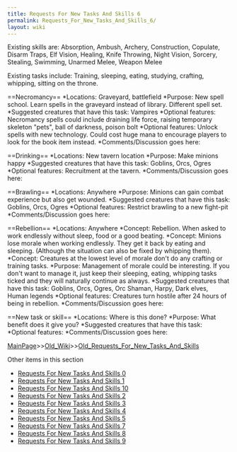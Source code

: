 ```yaml
---
title: Requests For New Tasks And Skills 6
permalink: Requests_For_New_Tasks_And_Skills_6/
layout: wiki
---
```

Existing skills are: Absorption, Ambush, Archery, Construction, Copulate, Disarm Traps, Elf Vision, Healing, Knife Throwing, Night Vision, Sorcery, Stealing, Swimming, Unarmed Melee, Weapon Melee

Existing tasks include: Training, sleeping, eating, studying, crafting, whipping, sitting on the throne.


==Necromancy==
*Locations: Graveyard, battlefield
*Purpose: New spell school. Learn spells in the graveyard instead of library. Different spell set.
*Suggested creatures that have this task: Vampires 
*Optional features: Necromancy spells could include draining life force, raising temporary skeleton &quot;pets&quot;, ball of darkness, poison bolt
*Optional features: Unlock spells with new technology. Could cost huge mana to encourage players to look for the book item instead.
*Comments/Discussion goes here:


==Drinking==
*Locations: New tavern location
*Purpose: Make minions happy
*Suggested creatures that have this task: Goblins, Orcs, Ogres
*Optional features: Recruitment at the tavern.
*Comments/Discussion goes here:


==Brawling==
*Locations: Anywhere
*Purpose: Minions can gain combat experience but also get wounded.
*Suggested creatures that have this task: Goblins, Orcs, Ogres
*Optional features: Restrict brawling to a new fight-pit
*Comments/Discussion goes here:

==Rebellion==
*Locations: Anywhere
*Concept: Rebellion. When asked to work endlessly without sleep, food or a good beating.
*Concept: Minions lose morale when working endlessly. They get it back by eating and sleeping. (Although the situation can also be fixed by whipping them).
*Concept: Creatures at the lowest level of morale don't do any crafting or training tasks.
*Purpose: Management of morale could be interesting. If you don't want to manage it, just keep their sleeping, eating, whipping tasks ticked and they will naturally continue as always.
*Suggested creatures that have this task: Goblins, Orcs, Ogres, Orc Shaman, Harpy, Dark elves, Human legends 
*Optional features: Creatures turn hostile after 24 hours of being in rebellion.
*Comments/Discussion goes here:

==New task or skill==
*Locations: Where is this done?
*Purpose: What benefit does it give you?
*Suggested creatures that have this task: 
*Optional features: 
*Comments/Discussion goes here:

[MainPage](/keeperrl_wiki/ "wikilink")>>[Old_Wiki](/keeperrl_wiki/Old_Wiki "wikilink")>>[Old_Requests_For_New_Tasks_And_Skills](/keeperrl_wiki/Old_Requests_For_New_Tasks_And_Skills "wikilink")

Other items in this section
-    [Requests For New Tasks And Skills 0](/keeperrl_wiki/Requests_For_New_Tasks_And_Skills_0 "wikilink")
-    [Requests For New Tasks And Skills 1](/keeperrl_wiki/Requests_For_New_Tasks_And_Skills_1 "wikilink")
-    [Requests For New Tasks And Skills 10](/keeperrl_wiki/Requests_For_New_Tasks_And_Skills_10 "wikilink")
-    [Requests For New Tasks And Skills 2](/keeperrl_wiki/Requests_For_New_Tasks_And_Skills_2 "wikilink")
-    [Requests For New Tasks And Skills 3](/keeperrl_wiki/Requests_For_New_Tasks_And_Skills_3 "wikilink")
-    [Requests For New Tasks And Skills 4](/keeperrl_wiki/Requests_For_New_Tasks_And_Skills_4 "wikilink")
-    [Requests For New Tasks And Skills 5](/keeperrl_wiki/Requests_For_New_Tasks_And_Skills_5 "wikilink")
-    [Requests For New Tasks And Skills 7](/keeperrl_wiki/Requests_For_New_Tasks_And_Skills_7 "wikilink")
-    [Requests For New Tasks And Skills 8](/keeperrl_wiki/Requests_For_New_Tasks_And_Skills_8 "wikilink")
-    [Requests For New Tasks And Skills 9](/keeperrl_wiki/Requests_For_New_Tasks_And_Skills_9 "wikilink")
